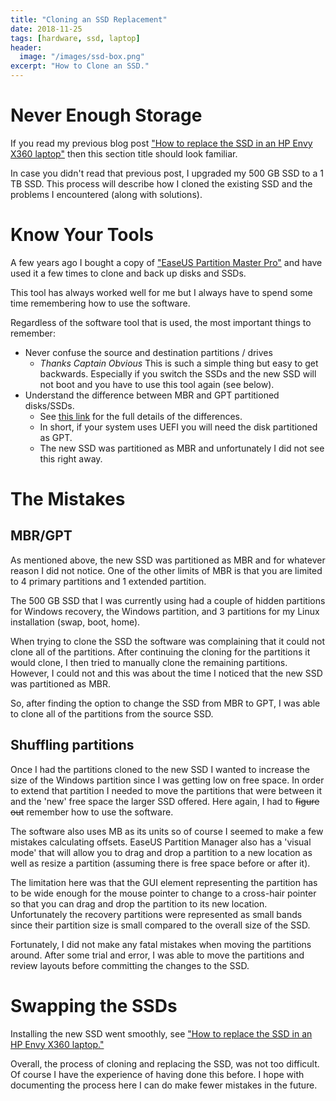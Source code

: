 ```yaml
---
title: "Cloning an SSD Replacement"
date: 2018-11-25
tags: [hardware, ssd, laptop]
header:
  image: "/images/ssd-box.png"
excerpt: "How to Clone an SSD."
---
```


# Never Enough Storage
If you read my previous blog post <a href='../ssd-hp-x360'>"How to replace the SSD in an HP Envy X360 laptop"</a> then this section title should look familiar.

In case you didn't read that previous post, I upgraded my 500 GB SSD to a 1 TB SSD.  This process will describe how I cloned the existing SSD and the problems I encountered (along with solutions).

# Know Your Tools
A few years ago I bought a copy of  ["EaseUS Partition Master Pro"](https://www.easeus.com/partition-manager/epm-pro.html) and have used it a few times to clone and back up disks and SSDs. 

This tool has always worked well for me but I always have to spend some time remembering how to use the software.

Regardless of the software tool that is used, the most important things to remember:
* Never confuse the source and destination partitions / drives
  * *Thanks Captain Obvious*  This is such a simple thing but easy to get backwards.  Especially if you switch the SSDs and the new SSD will not boot and you have to use this tool again (see below).
* Understand the difference between MBR and GPT partitioned disks/SSDs.
  * See [this link](https://www.disk-partition.com/gpt-mbr/difference-between-mbr-and-gpt-1203.html) for the full details of the differences.
  * In short, if your system uses UEFI you will need the disk partitioned as GPT.
  * The new SSD was partitioned as MBR and unfortunately I did not see this right away. 

# The Mistakes
## MBR/GPT
As mentioned above, the new SSD was partitioned as MBR and for whatever reason I did not notice.  One of the other limits of MBR is that you are limited to 4 primary partitions and 1 extended partition. 

The 500 GB SSD that I was currently using had a couple of hidden partitions for Windows recovery, the Windows partition, and 3 partitions for my Linux installation (swap, boot, home).  

When trying to clone the SSD the software was complaining that it could not clone all of the partitions.  After continuing the cloning for the partitions it would clone, I then tried to manually clone the remaining partitions.  However, I could not and this was about the time I noticed that the new SSD was partitioned as MBR.

So, after finding the option to change the SSD from MBR to GPT, I was able to clone all of the partitions from the source SSD.

## Shuffling partitions
Once I had the partitions cloned to the new SSD I wanted to increase the size of the Windows partition since I was getting low on free space.  In order to extend that partition I needed to move the partitions that were between it and the 'new' free space the larger SSD offered.  Here again, I had to ~~figure out~~ remember how to use the software.  

The software also uses MB as its units so of course I seemed to make a few mistakes calculating offsets.  EaseUS Partition Manager also has a 'visual mode' that will allow you to drag and drop a partition to a new location as well as resize a partition (assuming there is free space before or after it).  

The limitation here was that the GUI element representing the partition has to be wide enough for the mouse pointer to change to a cross-hair pointer so that you can drag and drop the partition to its new location.  Unfortunately the recovery partitions were represented as small bands since their partition size is small compared to the overall size of the SSD.

Fortunately, I did not make any fatal mistakes when moving the partitions around.  After some trial and error, I was able to move the partitions and review layouts before committing the changes to the SSD.

# Swapping the SSDs
Installing the new SSD went smoothly, see <a href='../ssd-hp-x360'>"How to replace the SSD in an HP Envy X360 laptop."</a>

Overall, the process of cloning and replacing the SSD, was not too difficult.  Of course I have the experience of having done this before.  I hope with documenting the process here I can do make fewer mistakes in the future.
